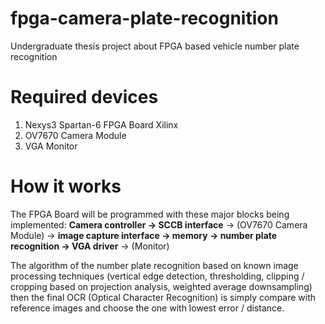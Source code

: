 # fpga-camera-plate-recognition
Undergraduate thesis project about FPGA based vehicle number plate recognition

# Required devices
1. Nexys3 Spartan-6 FPGA Board Xilinx
2. OV7670 Camera Module
3. VGA Monitor

# How it works
The FPGA Board will be programmed with these major blocks being implemented:
**Camera controller -> SCCB interface** -> (OV7670 Camera Module) -> **image capture interface -> memory -> number plate recognition -> VGA driver** -> (Monitor)

The algorithm of the number plate recognition based on known image processing techniques (vertical edge detection, thresholding, clipping / cropping based on projection analysis, weighted average downsampling) then the final OCR (Optical Character Recognition) is simply compare with reference images and choose the one with lowest error / distance.
